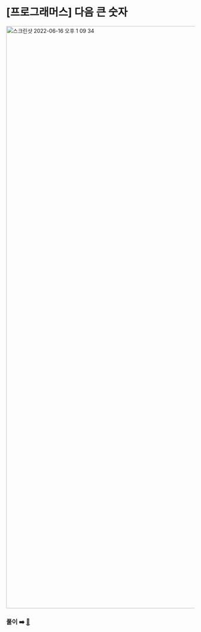 # [프로그래머스] 다음 큰 숫자

<img width="1552" alt="스크린샷 2022-06-16 오후 1 09 34" src="https://user-images.githubusercontent.com/45463495/173990145-72825dcf-9f20-40e9-a950-d6748c8ef7bd.png">

### 풀이 ➡️ [🔗](https://seongho96.tistory.com/81)
